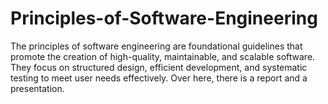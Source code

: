 # Principles-of-Software-Engineering
The principles of software engineering are foundational guidelines that promote the creation of high-quality, maintainable, and scalable software. They focus on structured design, efficient development, and systematic testing to meet user needs effectively. Over here, there is a report and a presentation.
